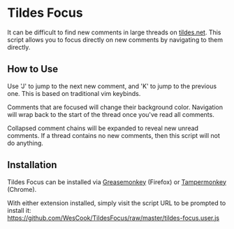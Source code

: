 # Tildes Focus

It can be difficult to find new comments in large threads on [tildes.net](https://tildes.net/).  This script allows you to focus directly on new comments by navigating to them directly.

## How to Use

Use 'J' to jump to the next new comment, and 'K' to jump to the previous one.  This is based on traditional vim keybinds.

Comments that are focused will change their background color.  Navigation will wrap back to the start of the thread once you've read all comments.

Collapsed comment chains will be expanded to reveal new unread comments.  If a thread contains no new comments, then this script will not do anything.

## Installation

Tildes Focus can be installed via [Greasemonkey](https://addons.mozilla.org/en-US/firefox/addon/greasemonkey/) (Firefox) or [Tampermonkey](https://chrome.google.com/webstore/detail/tampermonkey/dhdgffkkebhmkfjojejmpbldmpobfkfo) (Chrome).

With either extension installed, simply visit the script URL to be prompted to install it:  
https://github.com/WesCook/TildesFocus/raw/master/tildes-focus.user.js
